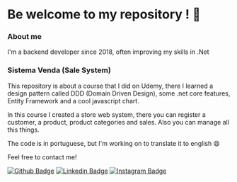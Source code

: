 # Be welcome to my repository ! 🤘

### About me

I'm a backend developer since 2018, often improving my skills in .Net

### Sistema Venda (Sale System)

This repository is about a course that I did on Udemy, there I learned a design pattern called DDD (Domain Driven Design), some .net core features, Entity Framework and
a cool javascript chart.

In this course I created a store web system, there you can register a customer, a product, product categories and sales. Also you can manage all this things.

The code is in portuguese, but I'm working on to translate it to english :smile:    

Feel free to contact me!

[![Github Badge](https://img.shields.io/badge/GitHub-100000?style=for-the-badge&logo=github&logoColor=white&link=https://github.com/Jonas-Ribeiro)](https://github.com/Jonas-Ribeiro)
[![Linkedin Badge](https://img.shields.io/badge/LinkedIn-0077B5?style=for-the-badge&logo=linkedin&logoColor=white&link=https://www.linkedin.com/in/jonasaribeiro/)](https://www.linkedin.com/in/jonasaribeiro/)
[![Instagram Badge](https://img.shields.io/badge/Instagram-E4405F?style=for-the-badge&logo=instagram&logoColor=white&link=https://www.instagram.com/j.aribeiro/)](https://www.instagram.com/j.aribeiro/)

